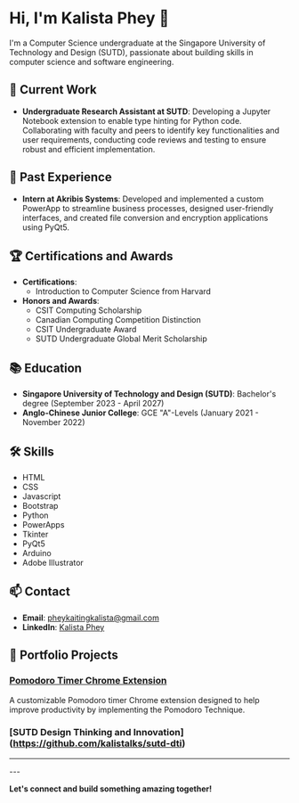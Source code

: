 # Hi, I'm Kalista Phey 👋

I'm a Computer Science undergraduate at the Singapore University of Technology and Design (SUTD), passionate about building skills in computer science and software engineering.

## 🔭 Current Work
- **Undergraduate Research Assistant at SUTD**: Developing a Jupyter Notebook extension to enable type hinting for Python code. Collaborating with faculty and peers to identify key functionalities and user requirements, conducting code reviews and testing to ensure robust and efficient implementation.

## 💼 Past Experience
- **Intern at Akribis Systems**: Developed and implemented a custom PowerApp to streamline business processes, designed user-friendly interfaces, and created file conversion and encryption applications using PyQt5.
  
## 🏆 Certifications and Awards
- **Certifications**:
  - Introduction to Computer Science from Harvard
- **Honors and Awards**:
  - CSIT Computing Scholarship
  - Canadian Computing Competition Distinction
  - CSIT Undergraduate Award
  - SUTD Undergraduate Global Merit Scholarship

## 📚 Education
- **Singapore University of Technology and Design (SUTD)**: Bachelor's degree (September 2023 - April 2027)
- **Anglo-Chinese Junior College**: GCE "A"-Levels (January 2021 - November 2022)

## 🛠 Skills
- HTML
- CSS
- Javascript
- Bootstrap
- Python
- PowerApps
- Tkinter
- PyQt5
- Arduino
- Adobe Illustrator

## 📫 Contact
- **Email**: [pheykaitingkalista@gmail.com](mailto:pheykaitingkalista@gmail.com)
- **LinkedIn**: [Kalista Phey](https://www.linkedin.com/in/kalista-phey)

## 📝 Portfolio Projects
### [Pomodoro Timer Chrome Extension](https://github.com/kalistalks/pomodoro.crx)
A customizable Pomodoro timer Chrome extension designed to help improve productivity by implementing the Pomodoro Technique.

### [SUTD Design Thinking and Innovation] (https://github.com/kalistalks/sutd-dti)

<hr>
---

**Let's connect and build something amazing together!**
